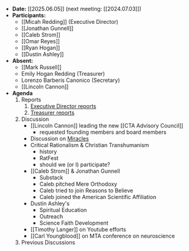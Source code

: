 - **Date:** [[2025.06.05]] (next meeting: [[2024.07.03]])
- **Participants:**
    - [[Micah Redding]] (Executive Director)
    - [[Jonathan Gunnell]]
	- [[Caleb Strom]]
	- [[Omar Reyes]]
	- [[Ryan Hogan]]
	- [[Dustin Ashley]]
- **Absent:**
	- [[Mark Russell]]
    - Emily Hogan Redding (Treasurer)
    - Lorenzo Barberis Canonico (Secretary)
	- [[Lincoln Cannon]]  
- **Agenda**
    1. Reports
        1. [Executive Director reports](https://www.christiantranshumanism.org/reports/membership)
        2. [Treasurer reports](https://www.christiantranshumanism.org/reports/treasurer)
	2. Discussion 
		- [[Lincoln Cannon]] leading the new [[CTA Advisory Council]]
			- requested founding members and board members
		- Discussion on [Miracles](https://youtu.be/wb_mv-qdbdA)
		- Critical Rationalism & Christian Transhumanism
			- history
			- RatFest
			- should we (or I) participate?
		- [[Caleb Strom]] & Jonathan Gunnell
			- Substack
			- Caleb pitched Mere Orthodoxy
			- Caleb tried to join Reasons to Believe
			- Caleb joined the American Scientific Affiliation
		- Dustin Ashley's 
			- Spiritual Education
			- Outreach
			- Science Faith Development
		- [[Timothy Langer]] on Youtube efforts
		- [[Carl Youngblood]] on MTA conference on neuroscience
	3. Previous Discussions
